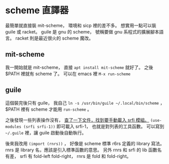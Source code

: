 # scheme 直譯器
最簡單就直接裝 mit-scheme，
環境和 sicp 裡的差不多。
想實用一點可以裝 guile 或 racket。
guile 是 gnu 的 scheme，
號稱要做 gnu 系程式的擴展腳本語言。
racket 則是最近很火的 scheme 魔改。

## mit-scheme
我一開始就是 mit-scheme，
直接 `apt install mit-scheme` 就好了。
之後 $PATH 裡就有 scheme 了。
可以在 emacs 裡 `M-x run-scheme`

## guile
這個裝完後只有 guile，
我自己 `ln -s /usr/bin/guile ~/.local/bin/scheme` ，
$PATH 裡有 scheme 才能用 `run-scheme` 。

之後發現一些列表操作沒有，
[查了一下文件，找到要手動載入 srfi 模組。][srfi]
`(use-modules (srfi srfi-1))` 即可載入 srfi-1，
也就是對列表的工具函數。
可以寫到 `~/.guile` 裡，讓 guile 啟動後自動執行。

[srfi]: https://www.gnu.org/software/guile/manual/html_node/About-SRFI-Usage.html#About-SRFI-Usage

後來我改用 `(import (rnrs))` ，
好像是 scheme 標準 r6rs 定義的 library 寫法。
rnrs 是 library 名，應該是引入標準函數的意思。
另外 rnrs 和 srfi 的 lib 函數名有差，
srfi 有 fold-left fold-right，
rnrs 是 fold 和 fold-right。
